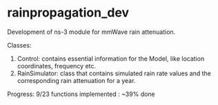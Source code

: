 # rainpropagation_dev

Development of ns-3 module for mmWave rain attenuation.

Classes:
  1) Control: contains essential information for the Model, like location coordinates, frequency etc.
  2) RainSimulator: class that contains simulated rain rate values and the corresponding rain attenuation for a year.
  
  
  Progress: 9/23  functions implemented : ~39% done
